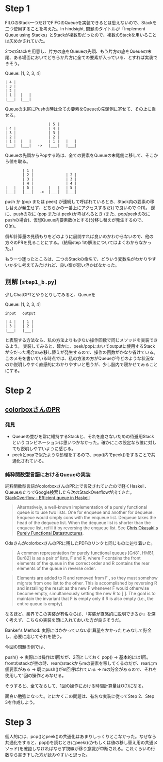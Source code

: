 # Step 1

FILOのStack一つだけでFIFOのQueueを実装できるとは思えないので、Stackを二つ使用することを考えた。In hindsight, 問題のタイトルが「Implement Queue using Stacks」とStackが複数形だったので、複数のStackを用いることは仄めかされていた。

2つのStackを用意し、片方の底をQueueの先頭、もう片方の底をQueueの末尾、ある場面においてどちらか片方に全ての要素が入っている、とすれば実装できそう。

Queue: [1, 2, 3, 4]

```
| 4 |
| 3 |
| 2 |
| 1 |  |   |
|___|  |___|
```

Queueの末尾にPushの時は全ての要素をQueueの先頭側に寄せて、その上に乗せる。

```
                    | 5 |
| 4 |               | 4 |
| 3 |               | 3 |
| 2 |               | 2 |
| 1 |  |   |        | 1 |   |   |
|___|  |___|   ->   |___|   |___|
```

Queueの先頭からPopする時は、全ての要素をQueueの末尾側に移して、そこから値を取る。

```
        | 1 |
        | 2 |               | 2 |
        | 3 |               | 3 |
        | 4 |               | 4 |
|   |   | 5 |       |   |   | 5 |
|___|   |___|   ->  |___|   |___|
```

push か (pop または peek) が連続して呼ばれているとき、Stack内の要素の移し替えが発生せず、どちらかの一番上にアクセスするだけで良いので O(1)。
逆に、pushの次に (pop または peek)か呼ばれるとき (また、pop/peekの次にpushの場合)、仮想Queue内要素数(nとする)分移し替えが発生するので、O(n)。

償却計算量の見積もりをどのように展開すれば良いのかわからないので、他の方々のPRを見ることにする。（結局step 1の解法についてはよくわからなかった。）

もう一つ迷ったところは、二つのStackの命名で、どういう変数名がわかりやすいか少し考えてみたけれど、良い案が思い浮かばなかった。

## 別解 (`step1_b.py`)

少しChatGPTとやりとりしてみると、Queueを

Queue: [1, 2, 3, 4]

```
input   output

| 4 |   | 1 |
| 3 |   | 2 |
|___|   |___|
```

と表現する方法なら、私の方法よりも少ない操作回数で同じメソッドを実装できるよう。
実装してみると、確かに、peek/popにおいてoutputに使用するStackが空だった場合のみ移し替えが発生するので、操作の回数がかなり省けている。
このメモを書いている時点では、私の方法の方がQueueが今どのような状況なのか説明しやすく直感的にわかりやすいと思うが、少し脳内で寝かせてみることにする。

# Step 2

## [colorboxさんのPR](https://github.com/colorbox/leetcode/pull/15)

### 発見

- Queueの並びを常に維持するStackと、それを崩さないための待避用Stackというコンビネーションは思いつかなかった。確かにこの設定なら誰に対しても説明しやすいように感じる。
- peekとpopで似たような処理をするので、pop()内でpeek()をすることで共通化されている。

### 純粋関数型言語におけるQueueの実装

純粋関数型言語がcolorboxさんのPR上で言及されていたので軽くHaskell、QueueあたりでGoogle検索したら次のStackOverflowが出てきた。
[StackOverflow - Efficient queue in Haskell](https://stackoverflow.com/a/1740603/16193058)

> Alternatively, a well-known implementation of a purely functional queue is to use two lists. One for enqueue and another for dequeue.
> Enqueue would simply cons with the enqueue list. Dequeue takes the head of the dequeue list.
> When the dequeue list is shorter than the enqueue list, refill it by reversing the enqueue list.
> See [Chris Okasaki's Purely Functional Datastructures](https://www.cs.cmu.edu/%7Erwh/students/okasaki.pdf).

OdaさんがcolorboxさんのPRに残したPDFのリンクと同じものに辿り着いた。

> A common representation for purely functional queues [Gri81, HM81, Bur82] is as a pair of lists, F and R, where F contains the front elements of the queue in the correct order and R contains the rear elements of the queue in reverse order.

> Elements are added to R and removed from F , so they must somehow migrate from one list to the other.
> This is accomplished by reversing R and installing the result as the new F whenever F would otherwise become empty, simultaneously setting the new R to [ ].
> The goal is to maintain the invariant that F is empty only if R is also empty (i.e., the entire queue is empty).

なるほど。業界でこの実装が有名ならば、「実装が直感的に説明できるか」を深く考えず、こちらの実装を頭に入れておいた方が良さそうだ。

Banker's Method: 実際にはかかっていない計算量をかかったとみなして貯金し、必要に応じてそれを使う。

今回の問題の例では、

push() -> 実際には操作は1回だが、2回としておく
pop() -> 基本的には1回。frontのstackが空の時、rearのstackからmの要素を移してくるのだが、rearにm個要素がある -> 既にpush()がm回呼ばれている -> mの貯金があるので、それを使用して1回の操作とみなせる。

そうすると、全てならして、1回の操作における時間計算量はO(1)になる。

面白い勉強になった。とにかくこの問題は、有名な実装に従ってStep 2、Step 3を作成しよう。

# Step 3

個人的には、pop()とpeek()の共通化はあまりしっくりとこなかった。なぜなら共通化をすると、pop()を読むときにpeek()(かもしくは値の移し替え用の共通メソッド)を確認しなければならず視線が移り意識が中断される。これくらいの行数なら書き下した方が読みやすいと思った。
